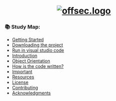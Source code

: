 <h1 align="center">
  <br>
  <a href="https://github.com/smadi0x86/CSC-RedOps"><img src="https://encrypted-tbn0.gstatic.com/images?q=tbn:ANd9GcQ0ybmkEBWrms59yPtsm2hPKIoJF-PbPEmcYschzvDHWVaS8S2IW2OHydSCIxmQfSb6K0k&usqp=CAU" alt="offsec.logo"></a>
  <br>
  
  ### 📚 Study Map:

+ [Getting Started](#Getting-Started)
+ [Downloading the project](#Downloading-the-project)
+ [Run in visual studio code](#Run-in-visual-studio-code)
+ [Introduction](#Introduction)
+ [Object Orientation](#Object-Orientation)
+ [How is the code written?](#How-is-the-code-written)
+ [Important](#Important)
+ [Resources](#Resources)
+ [License](#License)
+ [Contributing](#Contributing)
+ [Acknowledgments](#Acknowledgments)
